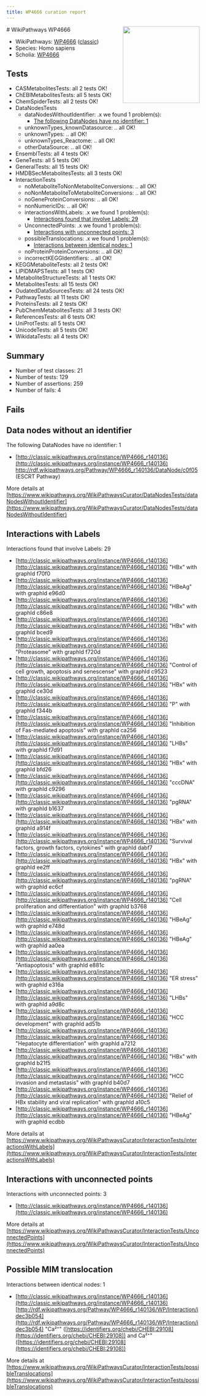 ```yaml
---
title: WP4666 curation report
---
```


<img style="float: right; width: 200px" src="https://upload.wikimedia.org/wikipedia/commons/thumb/8/83/Wplogo_with_text_500.png/640px-Wplogo_with_text_500.png" />
# WikiPathways WP4666

* WikiPathways: [WP4666](https://wikipathways.org/pathways/WP4666) ([classic](https://classic.wikipathways.org/instance/WP4666))
* Species: Homo sapiens
* Scholia: [WP4666](https://scholia.toolforge.org/wikipathways/WP4666)
## Tests
* CASMetabolitesTests: all 2 tests OK!
* ChEBIMetabolitesTests: all 5 tests OK!
* ChemSpiderTests: all 2 tests OK!
* DataNodesTests
    * dataNodesWithoutIdentifier: .x we found 1 problem(s):
        * [The following DataNodes have no identifier: 1](#d2d32fa0)
    * unknownTypes_knownDatasource: .. all OK!
    * unknownTypes: .. all OK!
    * unknownTypes_Reactome: .. all OK!
    * otherDataSource: .. all OK!
* EnsemblTests: all 4 tests OK!
* GeneTests: all 5 tests OK!
* GeneralTests: all 15 tests OK!
* HMDBSecMetabolitesTests: all 3 tests OK!
* InteractionTests
    * noMetaboliteToNonMetaboliteConversions: .. all OK!
    * noNonMetaboliteToMetaboliteConversions: .. all OK!
    * noGeneProteinConversions: .. all OK!
    * nonNumericIDs: .. all OK!
    * interactionsWithLabels: .x we found 1 problem(s):
        * [Interactions found that involve Labels: 29](#fe97a8e0)
    * UnconnectedPoints: .x we found 1 problem(s):
        * [Interactions with unconnected points: 3](#35a61adb)
    * possibleTranslocations: .x we found 1 problem(s):
        * [Interactions between identical nodes: 1](#1c118206)
    * noProteinProteinConversions: .. all OK!
    * incorrectKEGGIdentifiers: .. all OK!
* KEGGMetaboliteTests: all 2 tests OK!
* LIPIDMAPSTests: all 1 tests OK!
* MetaboliteStructureTests: all 1 tests OK!
* MetabolitesTests: all 15 tests OK!
* OudatedDataSourcesTests: all 24 tests OK!
* PathwayTests: all 11 tests OK!
* ProteinsTests: all 2 tests OK!
* PubChemMetabolitesTests: all 3 tests OK!
* ReferencesTests: all 6 tests OK!
* UniProtTests: all 5 tests OK!
* UnicodeTests: all 5 tests OK!
* WikidataTests: all 4 tests OK!


## Summary

* Number of test classes: 21
* Number of tests: 129
* Number of assertions: 259
* Number of fails: 4

## Fails

<a name="d2d32fa0" />

## Data nodes without an identifier

The following DataNodes have no identifier: 1

* [http://classic.wikipathways.org/instance/WP4666_r140136](http://classic.wikipathways.org/instance/WP4666_r140136) http://rdf.wikipathways.org/Pathway/WP4666_r140136/DataNode/c0f05 (ESCRT Pathway)


More details at [https://www.wikipathways.org/WikiPathwaysCurator/DataNodesTests/dataNodesWithoutIdentifier](https://www.wikipathways.org/WikiPathwaysCurator/DataNodesTests/dataNodesWithoutIdentifier)

<a name="fe97a8e0" />

## Interactions with Labels

Interactions found that involve Labels: 29

* [http://classic.wikipathways.org/instance/WP4666_r140136](http://classic.wikipathways.org/instance/WP4666_r140136) "HBx" with graphId f70f0
* [http://classic.wikipathways.org/instance/WP4666_r140136](http://classic.wikipathways.org/instance/WP4666_r140136) "HBeAg" with graphId e96d0
* [http://classic.wikipathways.org/instance/WP4666_r140136](http://classic.wikipathways.org/instance/WP4666_r140136) "HBx" with graphId c86e8
* [http://classic.wikipathways.org/instance/WP4666_r140136](http://classic.wikipathways.org/instance/WP4666_r140136) "HBx" with graphId bced9
* [http://classic.wikipathways.org/instance/WP4666_r140136](http://classic.wikipathways.org/instance/WP4666_r140136) "Proteasome" with graphId f720d
* [http://classic.wikipathways.org/instance/WP4666_r140136](http://classic.wikipathways.org/instance/WP4666_r140136) "Control of cell growth,
apoptosis and senescense" with graphId c9523
* [http://classic.wikipathways.org/instance/WP4666_r140136](http://classic.wikipathways.org/instance/WP4666_r140136) "HBx" with graphId ce30d
* [http://classic.wikipathways.org/instance/WP4666_r140136](http://classic.wikipathways.org/instance/WP4666_r140136) "P" with graphId f344b
* [http://classic.wikipathways.org/instance/WP4666_r140136](http://classic.wikipathways.org/instance/WP4666_r140136) "Inhibition of 
Fas-mediated apoptosis" with graphId ca256
* [http://classic.wikipathways.org/instance/WP4666_r140136](http://classic.wikipathways.org/instance/WP4666_r140136) "LHBs" with graphId f7d91
* [http://classic.wikipathways.org/instance/WP4666_r140136](http://classic.wikipathways.org/instance/WP4666_r140136) "HBx" with graphId bfd26
* [http://classic.wikipathways.org/instance/WP4666_r140136](http://classic.wikipathways.org/instance/WP4666_r140136) "cccDNA" with graphId c9296
* [http://classic.wikipathways.org/instance/WP4666_r140136](http://classic.wikipathways.org/instance/WP4666_r140136) "pgRNA" with graphId b1637
* [http://classic.wikipathways.org/instance/WP4666_r140136](http://classic.wikipathways.org/instance/WP4666_r140136) "HBx" with graphId a914f
* [http://classic.wikipathways.org/instance/WP4666_r140136](http://classic.wikipathways.org/instance/WP4666_r140136) "Survival factors,
growth factors,
cytokines" with graphId dabf7
* [http://classic.wikipathways.org/instance/WP4666_r140136](http://classic.wikipathways.org/instance/WP4666_r140136) "HBx" with graphId ee2ff
* [http://classic.wikipathways.org/instance/WP4666_r140136](http://classic.wikipathways.org/instance/WP4666_r140136) "pgRNA" with graphId ec6cf
* [http://classic.wikipathways.org/instance/WP4666_r140136](http://classic.wikipathways.org/instance/WP4666_r140136) "Cell proliferation
and differentiation" with graphId b3768
* [http://classic.wikipathways.org/instance/WP4666_r140136](http://classic.wikipathways.org/instance/WP4666_r140136) "HBeAg" with graphId e748d
* [http://classic.wikipathways.org/instance/WP4666_r140136](http://classic.wikipathways.org/instance/WP4666_r140136) "HBeAg" with graphId aa0ea
* [http://classic.wikipathways.org/instance/WP4666_r140136](http://classic.wikipathways.org/instance/WP4666_r140136) "Antiapoptosis" with graphId e881c
* [http://classic.wikipathways.org/instance/WP4666_r140136](http://classic.wikipathways.org/instance/WP4666_r140136) "ER stress" with graphId e316a
* [http://classic.wikipathways.org/instance/WP4666_r140136](http://classic.wikipathways.org/instance/WP4666_r140136) "LHBs" with graphId a9d8c
* [http://classic.wikipathways.org/instance/WP4666_r140136](http://classic.wikipathways.org/instance/WP4666_r140136) "HCC development" with graphId ad51b
* [http://classic.wikipathways.org/instance/WP4666_r140136](http://classic.wikipathways.org/instance/WP4666_r140136) "Hepatocyte differentiation" with graphId a7212
* [http://classic.wikipathways.org/instance/WP4666_r140136](http://classic.wikipathways.org/instance/WP4666_r140136) "HBx" with graphId b21f5
* [http://classic.wikipathways.org/instance/WP4666_r140136](http://classic.wikipathways.org/instance/WP4666_r140136) "HCC invasion and metastasis" with graphId b40d7
* [http://classic.wikipathways.org/instance/WP4666_r140136](http://classic.wikipathways.org/instance/WP4666_r140136) "Relief of HBx stability
and viral replication" with graphId a10c5
* [http://classic.wikipathways.org/instance/WP4666_r140136](http://classic.wikipathways.org/instance/WP4666_r140136) "HBeAg" with graphId ecdbb


More details at [https://www.wikipathways.org/WikiPathwaysCurator/InteractionTests/interactionsWithLabels](https://www.wikipathways.org/WikiPathwaysCurator/InteractionTests/interactionsWithLabels)

<a name="35a61adb" />

## Interactions with unconnected points

Interactions with unconnected points: 3

* [http://classic.wikipathways.org/instance/WP4666_r140136](http://classic.wikipathways.org/instance/WP4666_r140136)


More details at [https://www.wikipathways.org/WikiPathwaysCurator/InteractionTests/UnconnectedPoints](https://www.wikipathways.org/WikiPathwaysCurator/InteractionTests/UnconnectedPoints)

<a name="1c118206" />

## Possible MIM translocation

Interactions between identical nodes: 1

* [http://classic.wikipathways.org/instance/WP4666_r140136](http://classic.wikipathways.org/instance/WP4666_r140136) [http://rdf.wikipathways.org/Pathway/WP4666_r140136/WP/Interaction/idec3b054](http://rdf.wikipathways.org/Pathway/WP4666_r140136/WP/Interaction/idec3b054) "Ca²⁺" ([https://identifiers.org/chebi/CHEBI:29108](https://identifiers.org/chebi/CHEBI:29108)) and 
Ca²⁺" ([https://identifiers.org/chebi/CHEBI:29108](https://identifiers.org/chebi/CHEBI:29108))


More details at [https://www.wikipathways.org/WikiPathwaysCurator/InteractionTests/possibleTranslocations](https://www.wikipathways.org/WikiPathwaysCurator/InteractionTests/possibleTranslocations)

